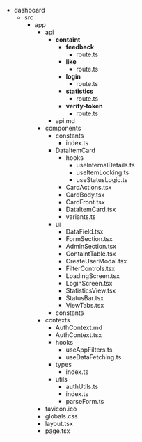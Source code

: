 - dashboard
  - src
    - app
      - api
        - **containt**
          - **feedback**
            - route.ts
          - **like**
            - route.ts
          - **login**
            - route.ts
          - **statistics**
            - route.ts
          - **verify-token**
            - route.ts
        - api.md
      - components
        - constants
          - index.ts
        - DataItemCard
          - hooks
            - useInternalDetails.ts
            - useItemLocking.ts
            - useStatusLogic.ts
          - CardActions.tsx
          - CardBody.tsx
          - CardFront.tsx
          - DataItemCard.tsx
          - variants.ts
        - ui
          - DataField.tsx
          - FormSection.tsx
          - AdminSection.tsx
          - ContaintTable.tsx
          - CreateUserModal.tsx
          - FilterControls.tsx
          - LoadingScreen.tsx
          - LoginScreen.tsx
          - StatisticsView.tsx
          - StatusBar.tsx
          - ViewTabs.tsx
        - constants
      - contexts
        - AuthContext.md
        - AuthContext.tsx
        - hooks
          - useAppFilters.ts
          - useDataFetching.ts
        - types
          - index.ts
        - utils
          - authUtils.ts
          - index.ts
          - parseForm.ts
      - favicon.ico
      - globals.css
      - layout.tsx
      - page.tsx